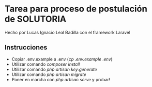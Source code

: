 # Tarea para proceso de postulación de SOLUTORIA
Hecho por Lucas Ignacio Leal Badilla con el framework Laravel  

## Instrucciones
* Copiar .env.example a .env (*cp .env.example .env*)  
* Utilizar comando *composer install*
* Utilizar comando *php artisan key:generate*
* Utilizar comando *php artisan migrate*
* Poner en marcha con *php artisan serve* y probar!
